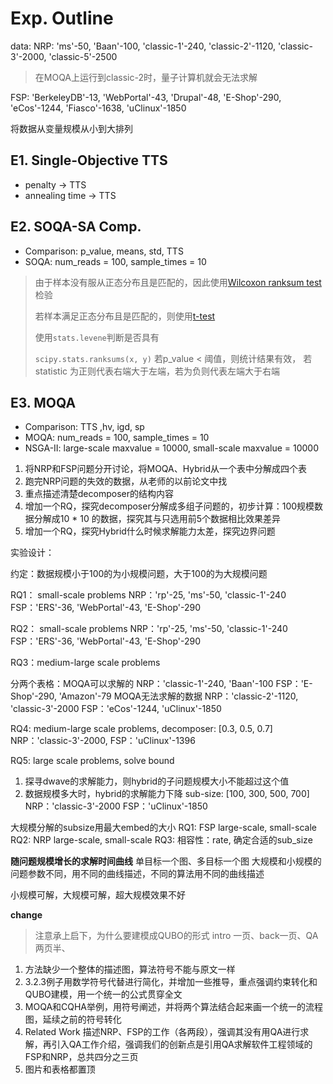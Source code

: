 # Exp. Outline

data: 
NRP: 'ms'-50, 'Baan'-100, 'classic-1'-240, 'classic-2'-1120, 'classic-3'-2000, 'classic-5'-2500
> 在MOQA上运行到classic-2时，量子计算机就会无法求解

FSP: 'BerkeleyDB'-13, 'WebPortal'-43, 'Drupal'-48, 'E-Shop'-290, 'eCos'-1244, 'Fiasco'-1638, 'uClinux'-1850

将数据从变量规模从小到大排列
     

## E1. Single-Objective TTS

* penalty -> TTS
* annealing time -> TTS

## E2. SOQA-SA Comp.

* Comparison: p_value, means, std, TTS
* SOQA: num_reads = 100, sample_times = 10
> 由于样本没有服从正态分布且是匹配的，因此使用[Wilcoxon ranksum test](https://docs.scipy.org/doc/scipy/reference/generated/scipy.stats.ranksums.html#scipy.stats.ranksums)检验
> 
> 若样本满足正态分布且是匹配的，则使用[t-test](https://docs.scipy.org/doc/scipy/reference/generated/scipy.stats.ttest_rel.html#scipy.stats.ttest_rel)
> 
> 使用``stats.levene``判断是否具有
> 
> ``scipy.stats.ranksums(x, y)``
> 若p_value < 阈值，则统计结果有效，
> 若statistic 为正则代表右端大于左端，若为负则代表左端大于右端

## E3. MOQA

* Comparison: TTS ,hv, igd, sp
* MOQA: num_reads = 100, sample_times = 10
* NSGA-II: large-scale maxvalue = 10000, small-scale maxvalue = 10000

1. 将NRP和FSP问题分开讨论，将MOQA、Hybrid从一个表中分解成四个表
2. 跑完NRP问题的失效的数据，从老师的以前论文中找
3. 重点描述清楚decomposer的结构内容
4. 增加一个RQ，探究decomposer分解成多组子问题的，初步计算：100规模数据分解成10 * 10 的数据，探究其与只选用前5个数据相比效果差异
5. 增加一个RQ，探究Hybrid什么时候求解能力太差，探究边界问题


实验设计：

约定：数据规模小于100的为小规模问题，大于100的为大规模问题

RQ1： small-scale problems
NRP：'rp'-25, 'ms'-50, 'classic-1'-240
FSP：'ERS'-36, 'WebPortal'-43, 'E-Shop'-290

RQ2： small-scale problems
NRP：'rp'-25, 'ms'-50, 'classic-1'-240
FSP：'ERS'-36, 'WebPortal'-43, 'E-Shop'-290

RQ3：medium-large scale problems

分两个表格：MOQA可以求解的
NRP：'classic-1'-240, 'Baan'-100
FSP：'E-Shop'-290, 'Amazon'-79
MOQA无法求解的数据
NRP：'classic-2'-1120, 'classic-3'-2000
FSP：'eCos'-1244, 'uClinux'-1850

RQ4: medium-large scale problems, decomposer: [0.3, 0.5, 0.7]
NRP：'classic-3'-2000, 
FSP：'uClinux'-1396

RQ5: large scale problems, solve bound
1. 探寻dwave的求解能力，则hybrid的子问题规模大小不能超过这个值
2. 数据规模多大时，hybrid的求解能力下降
sub-size: [100, 300, 500, 700]
NRP：'classic-3'-2000
FSP：'uClinux'-1850

大规模分解的subsize用最大embed的大小
RQ1: FSP large-scale, small-scale
RQ2: NRP large-scale, small-scale
RQ3: 相容性：rate, 
确定合适的sub_size

**随问题规模增长的求解时间曲线**
单目标一个图、多目标一个图
大规模和小规模的问题参数不同，用不同的曲线描述，不同的算法用不同的曲线描述

小规模可解，大规模可解，超大规模效果不好


**change**
> 注意承上启下，为什么要建模成QUBO的形式
> intro 一页、back一页、QA两页半、
1. 方法缺少一个整体的描述图，算法符号不能与原文一样
2. 3.2.3例子用数学符号代替进行简化，并增加一些推导，重点强调约束转化和QUBO建模，用一个统一的公式贯穿全文
3. MOQA和CQHA举例，用符号阐述，并将两个算法结合起来画一个统一的流程图，延续之前的符号转化
4. Related Work 描述NRP、FSP的工作（各两段），强调其没有用QA进行求解，再引入QA工作介绍，强调我们的创新点是引用QA求解软件工程领域的FSP和NRP，总共四分之三页
5. 图片和表格都置顶